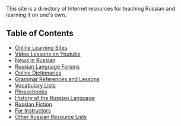 This site is a directory of Internet resources for teaching Russian
and learning it on one's own. 

## Table of Contents
* [Online Learning Sites](for-all/lessons)
* [Video Lessons on Youtube](for-all/youtube-channels)
* [News in Russian](for-all/news-in-russian)
* [Russian Language Forums](for-all/forums)
* [Online Dictionaries](for-all/dictionaries)
* [Grammar References and Lessons](for-all/grammar)
* [Vocabulary Lists](for-all/vocabulary-lists)
* [Phrasebooks](for-all/phrasebooks)
* [History of the Russian Language](for-all/language-history)
* [Russian Fiction](for-all/fiction)
* [For Instructors](for-instructors/)
* [Other Russian Resource Lists](for-all/other-lists)
